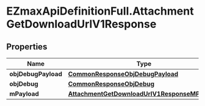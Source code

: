 # EZmaxApiDefinitionFull.AttachmentGetDownloadUrlV1Response

## Properties

Name | Type | Description | Notes
------------ | ------------- | ------------- | -------------
**objDebugPayload** | [**CommonResponseObjDebugPayload**](CommonResponseObjDebugPayload.md) |  | 
**objDebug** | [**CommonResponseObjDebug**](CommonResponseObjDebug.md) |  | [optional] 
**mPayload** | [**AttachmentGetDownloadUrlV1ResponseMPayload**](AttachmentGetDownloadUrlV1ResponseMPayload.md) |  | 


